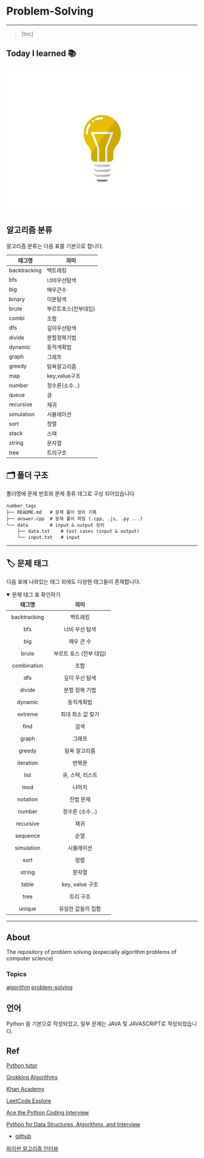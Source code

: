 # Problem-Solving

------------

> [toc]



## Today I learned :books:



![img](README.assets/68747470733a2f2f63646e2e6472696262626c652e636f6d2f75736572732f313834383833382f73637265656e73686f74732f343233363431302f6c616d705f616e696d6174696f6e2e676966)



## 알고리즘 분류

알고리즘 분류는 다음 표를 기본으로 합니다.

| 태그명       | 의미                 |
| ------------ | -------------------- |
| backtracking | 백트래킹             |
| bfs          | 너비우선탐색         |
| big          | 매우큰수             |
| binary       | 이분탐색             |
| brute        | 부르트포스(전부대입) |
| combi        | 조합                 |
| dfs          | 깊이우선탐색         |
| divide       | 분할정복기법         |
| dynamic      | 동적계획법           |
| graph        | 그래프               |
| greedy       | 탐욕알고리즘         |
| map          | key,value구조        |
| number       | 정수론(소수...)      |
| queue        | 큐                   |
| recursive    | 재귀                 |
| simulation   | 시뮬레이션           |
| sort         | 정렬                 |
| stack        | 스택                 |
| string       | 문자열               |
| tree         | 트리구조             |



## 🗂 폴더 구조

폴더명에 문제 번호와 문제 종류 태그로 구성 되어있습니다

```
number_tags
├── README.md   # 문제 풀이 정리 기록
├── answer.cpp  # 문제 풀이 파일 (.cpp, .js, .py ...)
└── data        # input & output 정리
    ├── data.txt    # test cases (input & output)
    └── input.txt   # input
```

------

## 🏷 문제 태그

다음 표에 나와있는 태그 외에도 다양한 태그들이 존재합니다.

<details open="" style="box-sizing: border-box; display: block; margin-bottom: 16px; margin-top: 0px;"><summary style="box-sizing: border-box; display: list-item; cursor: pointer;">문제 태그 표 확인하기</summary><table style="box-sizing: border-box; border-collapse: collapse; border-spacing: 0px; margin-bottom: 16px; margin-top: 0px; display: block; max-width: 100%; overflow: auto; width: max-content;"><thead style="box-sizing: border-box;"><tr style="box-sizing: border-box; background-color: var(--color-bg-primary); border-top: 1px solid var(--color-markdown-table-tr-border);"><th align="center" style="box-sizing: border-box; padding: 6px 13px; font-weight: 600; border: 1px solid var(--color-markdown-table-border);">태그명</th><th align="center" style="box-sizing: border-box; padding: 6px 13px; font-weight: 600; border: 1px solid var(--color-markdown-table-border);">의미</th></tr></thead><tbody style="box-sizing: border-box;"><tr style="box-sizing: border-box; background-color: var(--color-bg-primary); border-top: 1px solid var(--color-markdown-table-tr-border);"><td align="center" style="box-sizing: border-box; padding: 6px 13px; border: 1px solid var(--color-markdown-table-border);">backtracking</td><td align="center" style="box-sizing: border-box; padding: 6px 13px; border: 1px solid var(--color-markdown-table-border);">백트래킹</td></tr><tr style="box-sizing: border-box; background-color: var(--color-bg-tertiary); border-top: 1px solid var(--color-markdown-table-tr-border);"><td align="center" style="box-sizing: border-box; padding: 6px 13px; border: 1px solid var(--color-markdown-table-border);">bfs</td><td align="center" style="box-sizing: border-box; padding: 6px 13px; border: 1px solid var(--color-markdown-table-border);">너비 우선 탐색</td></tr><tr style="box-sizing: border-box; background-color: var(--color-bg-primary); border-top: 1px solid var(--color-markdown-table-tr-border);"><td align="center" style="box-sizing: border-box; padding: 6px 13px; border: 1px solid var(--color-markdown-table-border);">big</td><td align="center" style="box-sizing: border-box; padding: 6px 13px; border: 1px solid var(--color-markdown-table-border);">매우 큰 수</td></tr><tr style="box-sizing: border-box; background-color: var(--color-bg-tertiary); border-top: 1px solid var(--color-markdown-table-tr-border);"><td align="center" style="box-sizing: border-box; padding: 6px 13px; border: 1px solid var(--color-markdown-table-border);">brute</td><td align="center" style="box-sizing: border-box; padding: 6px 13px; border: 1px solid var(--color-markdown-table-border);">부르트 포스 (전부 대입)</td></tr><tr style="box-sizing: border-box; background-color: var(--color-bg-primary); border-top: 1px solid var(--color-markdown-table-tr-border);"><td align="center" style="box-sizing: border-box; padding: 6px 13px; border: 1px solid var(--color-markdown-table-border);">combination</td><td align="center" style="box-sizing: border-box; padding: 6px 13px; border: 1px solid var(--color-markdown-table-border);">조합</td></tr><tr style="box-sizing: border-box; background-color: var(--color-bg-tertiary); border-top: 1px solid var(--color-markdown-table-tr-border);"><td align="center" style="box-sizing: border-box; padding: 6px 13px; border: 1px solid var(--color-markdown-table-border);">dfs</td><td align="center" style="box-sizing: border-box; padding: 6px 13px; border: 1px solid var(--color-markdown-table-border);">깊이 우선 탐색</td></tr><tr style="box-sizing: border-box; background-color: var(--color-bg-primary); border-top: 1px solid var(--color-markdown-table-tr-border);"><td align="center" style="box-sizing: border-box; padding: 6px 13px; border: 1px solid var(--color-markdown-table-border);">divide</td><td align="center" style="box-sizing: border-box; padding: 6px 13px; border: 1px solid var(--color-markdown-table-border);">분할 정복 기법</td></tr><tr style="box-sizing: border-box; background-color: var(--color-bg-tertiary); border-top: 1px solid var(--color-markdown-table-tr-border);"><td align="center" style="box-sizing: border-box; padding: 6px 13px; border: 1px solid var(--color-markdown-table-border);">dynamic</td><td align="center" style="box-sizing: border-box; padding: 6px 13px; border: 1px solid var(--color-markdown-table-border);">동적계획법</td></tr><tr style="box-sizing: border-box; background-color: var(--color-bg-primary); border-top: 1px solid var(--color-markdown-table-tr-border);"><td align="center" style="box-sizing: border-box; padding: 6px 13px; border: 1px solid var(--color-markdown-table-border);">extreme</td><td align="center" style="box-sizing: border-box; padding: 6px 13px; border: 1px solid var(--color-markdown-table-border);">최대 최소 값 찾기</td></tr><tr style="box-sizing: border-box; background-color: var(--color-bg-tertiary); border-top: 1px solid var(--color-markdown-table-tr-border);"><td align="center" style="box-sizing: border-box; padding: 6px 13px; border: 1px solid var(--color-markdown-table-border);">find</td><td align="center" style="box-sizing: border-box; padding: 6px 13px; border: 1px solid var(--color-markdown-table-border);">검색</td></tr><tr style="box-sizing: border-box; background-color: var(--color-bg-primary); border-top: 1px solid var(--color-markdown-table-tr-border);"><td align="center" style="box-sizing: border-box; padding: 6px 13px; border: 1px solid var(--color-markdown-table-border);">graph</td><td align="center" style="box-sizing: border-box; padding: 6px 13px; border: 1px solid var(--color-markdown-table-border);">그래프</td></tr><tr style="box-sizing: border-box; background-color: var(--color-bg-tertiary); border-top: 1px solid var(--color-markdown-table-tr-border);"><td align="center" style="box-sizing: border-box; padding: 6px 13px; border: 1px solid var(--color-markdown-table-border);">greedy</td><td align="center" style="box-sizing: border-box; padding: 6px 13px; border: 1px solid var(--color-markdown-table-border);">탐욕 알고리즘</td></tr><tr style="box-sizing: border-box; background-color: var(--color-bg-primary); border-top: 1px solid var(--color-markdown-table-tr-border);"><td align="center" style="box-sizing: border-box; padding: 6px 13px; border: 1px solid var(--color-markdown-table-border);">iteration</td><td align="center" style="box-sizing: border-box; padding: 6px 13px; border: 1px solid var(--color-markdown-table-border);">반복문</td></tr><tr style="box-sizing: border-box; background-color: var(--color-bg-tertiary); border-top: 1px solid var(--color-markdown-table-tr-border);"><td align="center" style="box-sizing: border-box; padding: 6px 13px; border: 1px solid var(--color-markdown-table-border);">list</td><td align="center" style="box-sizing: border-box; padding: 6px 13px; border: 1px solid var(--color-markdown-table-border);">큐, 스택, 리스트</td></tr><tr style="box-sizing: border-box; background-color: var(--color-bg-primary); border-top: 1px solid var(--color-markdown-table-tr-border);"><td align="center" style="box-sizing: border-box; padding: 6px 13px; border: 1px solid var(--color-markdown-table-border);">mod</td><td align="center" style="box-sizing: border-box; padding: 6px 13px; border: 1px solid var(--color-markdown-table-border);">나머지</td></tr><tr style="box-sizing: border-box; background-color: var(--color-bg-tertiary); border-top: 1px solid var(--color-markdown-table-tr-border);"><td align="center" style="box-sizing: border-box; padding: 6px 13px; border: 1px solid var(--color-markdown-table-border);">notation</td><td align="center" style="box-sizing: border-box; padding: 6px 13px; border: 1px solid var(--color-markdown-table-border);">진법 문제</td></tr><tr style="box-sizing: border-box; background-color: var(--color-bg-primary); border-top: 1px solid var(--color-markdown-table-tr-border);"><td align="center" style="box-sizing: border-box; padding: 6px 13px; border: 1px solid var(--color-markdown-table-border);">number</td><td align="center" style="box-sizing: border-box; padding: 6px 13px; border: 1px solid var(--color-markdown-table-border);">정수론 (소수...)</td></tr><tr style="box-sizing: border-box; background-color: var(--color-bg-tertiary); border-top: 1px solid var(--color-markdown-table-tr-border);"><td align="center" style="box-sizing: border-box; padding: 6px 13px; border: 1px solid var(--color-markdown-table-border);">recursive</td><td align="center" style="box-sizing: border-box; padding: 6px 13px; border: 1px solid var(--color-markdown-table-border);">재귀</td></tr><tr style="box-sizing: border-box; background-color: var(--color-bg-primary); border-top: 1px solid var(--color-markdown-table-tr-border);"><td align="center" style="box-sizing: border-box; padding: 6px 13px; border: 1px solid var(--color-markdown-table-border);">sequence</td><td align="center" style="box-sizing: border-box; padding: 6px 13px; border: 1px solid var(--color-markdown-table-border);">순열</td></tr><tr style="box-sizing: border-box; background-color: var(--color-bg-tertiary); border-top: 1px solid var(--color-markdown-table-tr-border);"><td align="center" style="box-sizing: border-box; padding: 6px 13px; border: 1px solid var(--color-markdown-table-border);">simulation</td><td align="center" style="box-sizing: border-box; padding: 6px 13px; border: 1px solid var(--color-markdown-table-border);">시뮬레이션</td></tr><tr style="box-sizing: border-box; background-color: var(--color-bg-primary); border-top: 1px solid var(--color-markdown-table-tr-border);"><td align="center" style="box-sizing: border-box; padding: 6px 13px; border: 1px solid var(--color-markdown-table-border);">sort</td><td align="center" style="box-sizing: border-box; padding: 6px 13px; border: 1px solid var(--color-markdown-table-border);">정렬</td></tr><tr style="box-sizing: border-box; background-color: var(--color-bg-tertiary); border-top: 1px solid var(--color-markdown-table-tr-border);"><td align="center" style="box-sizing: border-box; padding: 6px 13px; border: 1px solid var(--color-markdown-table-border);">string</td><td align="center" style="box-sizing: border-box; padding: 6px 13px; border: 1px solid var(--color-markdown-table-border);">문자열</td></tr><tr style="box-sizing: border-box; background-color: var(--color-bg-primary); border-top: 1px solid var(--color-markdown-table-tr-border);"><td align="center" style="box-sizing: border-box; padding: 6px 13px; border: 1px solid var(--color-markdown-table-border);">table</td><td align="center" style="box-sizing: border-box; padding: 6px 13px; border: 1px solid var(--color-markdown-table-border);">key, value 구조</td></tr><tr style="box-sizing: border-box; background-color: var(--color-bg-tertiary); border-top: 1px solid var(--color-markdown-table-tr-border);"><td align="center" style="box-sizing: border-box; padding: 6px 13px; border: 1px solid var(--color-markdown-table-border);">tree</td><td align="center" style="box-sizing: border-box; padding: 6px 13px; border: 1px solid var(--color-markdown-table-border);">트리 구조</td></tr><tr style="box-sizing: border-box; background-color: var(--color-bg-primary); border-top: 1px solid var(--color-markdown-table-tr-border);"><td align="center" style="box-sizing: border-box; padding: 6px 13px; border: 1px solid var(--color-markdown-table-border);">unique</td><td align="center" style="box-sizing: border-box; padding: 6px 13px; border: 1px solid var(--color-markdown-table-border);">유일한 값들의 집합</td></tr></tbody></table></details>

-----



## About

The repository of problem solving (especially algorithm problems of computer science)

### Topics

[algorithm](https://github.com/topics/algorithm) [problem-solving](https://github.com/topics/problem-solving)

## 언어

Python 을 기본으로 작성되었고, 일부 문제는 JAVA 및 JAVASCRIPT로 작성되었습니다.



## Ref

[Python tutor](http://pythontutor.com/)

[Grokking Algorithms](https://github.com/Algorithm-box/grokking_algorithms)

[Khan Academy](https://www.khanacademy.org/computing)

[LeetCode Explore](https://leetcode.com/explore/)

[Ace the Python Coding Interview](https://www.educative.io/path/ace-python-coding-interview)

[Python for Data Structures, Algorithms, and Interview](https://www.udemy.com/course/python-for-data-structures-algorithms-and-interviews/learn/lecture/3144000?start=0#overview)

- [github](https://github.com/jmportilla/Python-for-Algorithms--Data-Structures--and-Interviews)

[파이썬 알고리즘 인터뷰](https://github.com/onlybooks/algorithm-interview)

